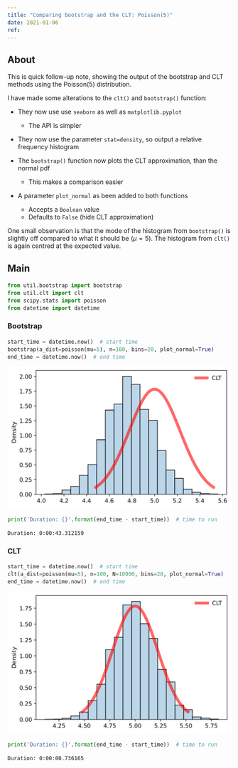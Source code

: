 ```yaml
---
title: "Comparing bootstrap and the CLT: Poisson(5)"
date: 2021-01-06
ref:
---
```


## About

This is quick follow-up note, showing the output of the bootstrap and CLT methods using the $\text{Poisson}(5)$ distribution.

I have made some alterations to the `clt()` and `bootstrap()` function:

- They now use use `seaborn` as well as `matplotlib.pyplot`
  - The API is simpler

- They now use the parameter `stat=density`, so output a relative frequency histogram
- The `bootstrap()` function now plots the CLT approximation, than the normal pdf
  - This makes a comparison easier
- A parameter `plot_normal` as been added to both functions
  - Accepts a `Boolean` value
  - Defaults to `False` (hide CLT approximation)

One small observation is that the mode of the histogram from `bootstrap()` is slightly off compared to what it should be ($\mu=5$).
The histogram from `clt()` is again centred at the expected value.

## Main

```python
from util.bootstrap import bootstrap
from util.clt import clt
from scipy.stats import poisson
from datetime import datetime
```

### Bootstrap

```python
start_time = datetime.now()  # start time
bootstrap(a_dist=poisson(mu=5), n=100, bins=20, plot_normal=True)
end_time = datetime.now()  # end time
```

![svg](B2_2_Bootstrapping2_files/B2_2_Bootstrapping2_3_0.svg)

```python
print('Duration: {}'.format(end_time - start_time))  # time to run
```

```
Duration: 0:00:43.312159
```

### CLT

```python
start_time = datetime.now()  # start time
clt(a_dist=poisson(mu=5), n=100, N=10000, bins=20, plot_normal=True)
end_time = datetime.now()  # end time
```

![svg](B2_2_Bootstrapping2_files/B2_2_Bootstrapping2_6_0.svg)

```python
print('Duration: {}'.format(end_time - start_time))  # time to run
```

```
Duration: 0:00:00.736165
```
